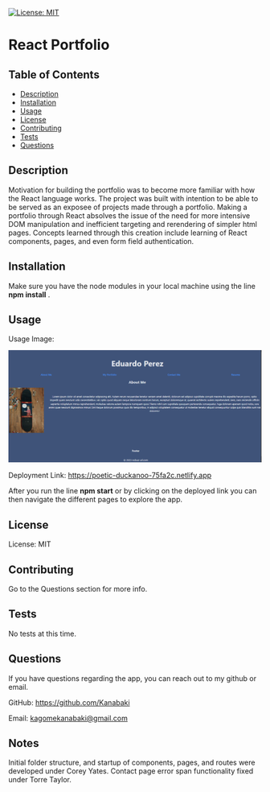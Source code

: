 [![License: MIT](https://img.shields.io/badge/License-MIT-yellow.svg)](https://opensource.org/licenses/MIT)
# React Portfolio

  ## Table of Contents
- [Description](#description)
- [Installation](#installation)
- [Usage](#usage)
- [License](#license)
- [Contributing](#contributing)
- [Tests](#tests)
- [Questions](#questions)

## Description 
Motivation for building the portfolio was to become more familiar with how the React language works. The project was built with intention to be able to be served as an exposee of projects made through a portfolio. Making a portfolio through React absolves the issue of the need for more intensive DOM manipulation and inefficient targeting and rerendering of simpler html pages. Concepts learned through this creation include learning of React components, pages, and even form field authentication. 


## Installation
Make sure you have the node modules in your local machine using the line **npm install** .

## Usage
Usage Image:

![react-portfolio-demo-img](/portfolio-v/src/assets/react-portfolio-demo-img.png)

Deployment Link: https://poetic-duckanoo-75fa2c.netlify.app

After you run the line **npm start** or by clicking on the deployed link you can then navigate the different pages to explore the app. 

## License
License: MIT

## Contributing 
Go to the Questions section for more info.

## Tests 
No tests at this time.

## Questions 
If you have questions regarding the app, you can reach out to my github or email.

GitHub: https://github.com/Kanabaki

Email: kagomekanabaki@gmail.com

## Notes
Initial folder structure, and startup of components, pages, and routes were developed under Corey Yates. Contact page error span functionality fixed under Torre Taylor.
